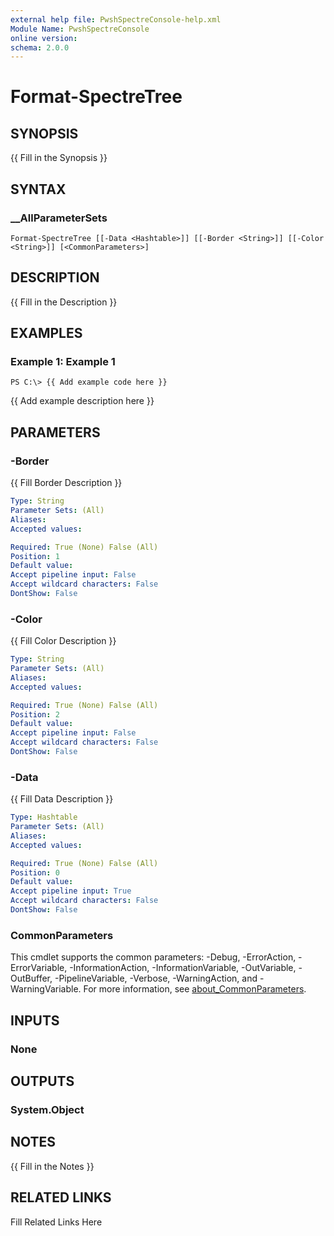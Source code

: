 ```yaml
---
external help file: PwshSpectreConsole-help.xml
Module Name: PwshSpectreConsole
online version: 
schema: 2.0.0
---
```


# Format-SpectreTree

## SYNOPSIS

{{ Fill in the Synopsis }}

## SYNTAX

### __AllParameterSets

```
Format-SpectreTree [[-Data <Hashtable>]] [[-Border <String>]] [[-Color <String>]] [<CommonParameters>]
```

## DESCRIPTION

{{ Fill in the Description }}

## EXAMPLES

### Example 1: Example 1

```
PS C:\> {{ Add example code here }}
```

{{ Add example description here }}

## PARAMETERS

### -Border

{{ Fill Border Description }}

```yaml
Type: String
Parameter Sets: (All)
Aliases: 
Accepted values: 

Required: True (None) False (All)
Position: 1
Default value: 
Accept pipeline input: False
Accept wildcard characters: False
DontShow: False
```

### -Color

{{ Fill Color Description }}

```yaml
Type: String
Parameter Sets: (All)
Aliases: 
Accepted values: 

Required: True (None) False (All)
Position: 2
Default value: 
Accept pipeline input: False
Accept wildcard characters: False
DontShow: False
```

### -Data

{{ Fill Data Description }}

```yaml
Type: Hashtable
Parameter Sets: (All)
Aliases: 
Accepted values: 

Required: True (None) False (All)
Position: 0
Default value: 
Accept pipeline input: True
Accept wildcard characters: False
DontShow: False
```


### CommonParameters

This cmdlet supports the common parameters: -Debug, -ErrorAction, -ErrorVariable, -InformationAction, -InformationVariable, -OutVariable, -OutBuffer, -PipelineVariable, -Verbose, -WarningAction, and -WarningVariable. For more information, see [about_CommonParameters](http://go.microsoft.com/fwlink/?LinkID=113216).

## INPUTS

### None


## OUTPUTS

### System.Object


## NOTES

{{ Fill in the Notes }}

## RELATED LINKS

Fill Related Links Here

